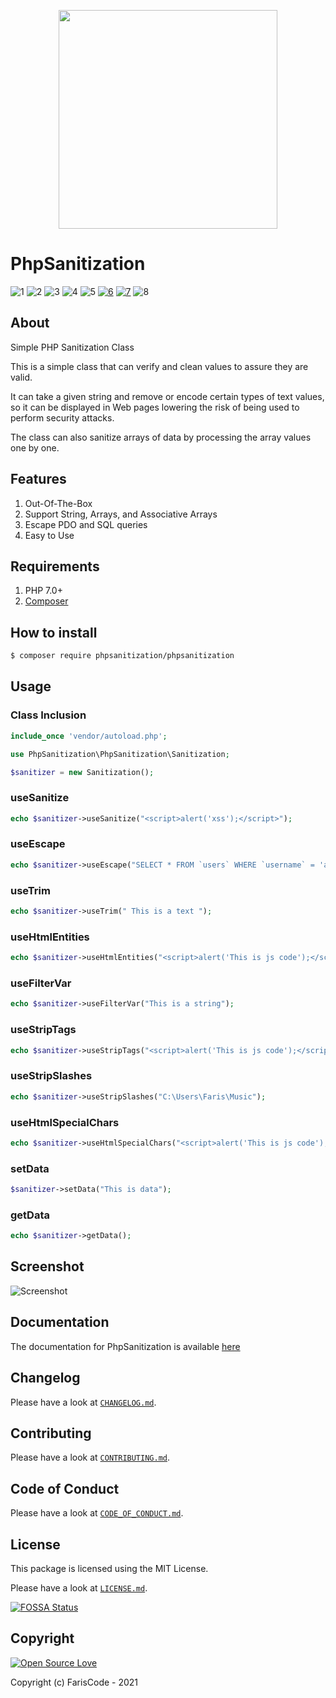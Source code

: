
<p align="center">
    <img align="center" src="https://d.top4top.io/p_1862a8k1e1.png" height="350px" />
</p>

# PhpSanitization

![1](https://img.shields.io/packagist/l/phpsanitization/phpsanitization) ![2](https://img.shields.io/packagist/dt/phpsanitization/phpsanitization) ![3](https://img.shields.io/packagist/php-v/phpsanitization/phpsanitization) ![4](https://img.shields.io/packagist/v/phpsanitization/phpsanitization) ![5](https://img.shields.io/github/workflow/status/fariscode511/PhpSanitization/Workflow) [![6](https://codecov.io/gh/fariscode511/PhpSanitization/branch/main/graph/badge.svg?token=14M6FFMGV1)](https://codecov.io/gh/fariscode511/PhpSanitization)
[![7](https://app.fossa.com/api/projects/git%2Bgithub.com%2Ffariscode511%2FPhpSanitization.svg?type=shield)](https://app.fossa.com/projects/git%2Bgithub.com%2Ffariscode511%2FPhpSanitization?ref=badge_shield) ![8](https://www.code-inspector.com/project/18729/status/svg)


## About

Simple PHP Sanitization Class

This is a simple class that can verify and clean values to assure they are valid.

It can take a given string and remove or encode certain types of text values, so it can be displayed in Web pages lowering the risk of being used to perform security attacks.

The class can also sanitize arrays of data by processing the array values one by one.

## Features

1. Out-Of-The-Box
2. Support String, Arrays, and Associative Arrays
3. Escape PDO and SQL queries
4. Easy to Use

## Requirements

1. PHP 7.0+
2. [Composer](https://getcomposer.org/)

## How to install

```sh
$ composer require phpsanitization/phpsanitization
```

## Usage

### Class Inclusion

```php
include_once 'vendor/autoload.php';

use PhpSanitization\PhpSanitization\Sanitization;

$sanitizer = new Sanitization();
```

### useSanitize

```php
echo $sanitizer->useSanitize("<script>alert('xss');</script>");
```

### useEscape

```php
echo $sanitizer->useEscape("SELECT * FROM `users` WHERE `username` = 'admin';");
```

### useTrim

```php
echo $sanitizer->useTrim(" This is a text ");
```

### useHtmlEntities

```php
echo $sanitizer->useHtmlEntities("<script>alert('This is js code');</script>");
```

### useFilterVar

```php
echo $sanitizer->useFilterVar("This is a string");
```

### useStripTags

```php
echo $sanitizer->useStripTags("<script>alert('This is js code');</script>");
```

### useStripSlashes

```php
echo $sanitizer->useStripSlashes("C:\Users\Faris\Music");
```

### useHtmlSpecialChars

```php
echo $sanitizer->useHtmlSpecialChars("<script>alert('This is js code');</script>");
```

### setData

```php
$sanitizer->setData("This is data");
```

### getData

```php
echo $sanitizer->getData();
```

## Screenshot

![Screenshot](https://f.top4top.io/p_1862u2uul1.png)

## Documentation

The documentation for PhpSanitization is available [here](https://fariscode511.github.io/PhpSanitization/)

## Changelog

Please have a look at [`CHANGELOG.md`](CHANGELOG.md).

## Contributing

Please have a look at [`CONTRIBUTING.md`](.github/CONTRIBUTING.md).

## Code of Conduct

Please have a look at [`CODE_OF_CONDUCT.md`](.github/CODE_OF_CONDUCT.md).

## License

This package is licensed using the MIT License.

Please have a look at [`LICENSE.md`](LICENSE.md).


[![FOSSA Status](https://app.fossa.com/api/projects/git%2Bgithub.com%2Ffariscode511%2FPhpSanitization.svg?type=large)](https://app.fossa.com/projects/git%2Bgithub.com%2Ffariscode511%2FPhpSanitization?ref=badge_large)

## Copyright

[![Open Source Love](https://badges.frapsoft.com/os/v1/open-source.svg?v=103)](https://github.com/ellerbrock/open-source-badge/)

Copyright (c) FarisCode - 2021
